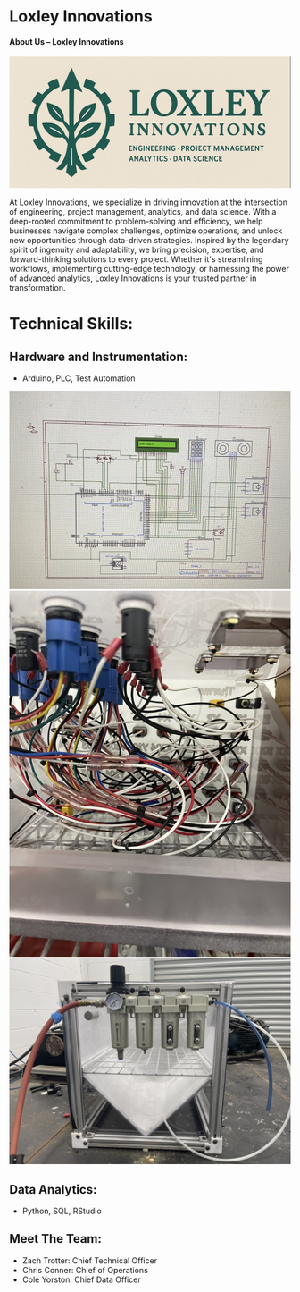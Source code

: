 # Loxley Innovations

#### **About Us – Loxley Innovations**  

![Loxley Header](/assets/img/loxley_slim.JPG)

At Loxley Innovations, we specialize in driving innovation at the intersection of engineering, project management, analytics, and data science. With a deep-rooted commitment to problem-solving and efficiency, we help businesses navigate complex challenges, optimize operations, and unlock new opportunities through data-driven strategies. Inspired by the legendary spirit of ingenuity and adaptability, we bring precision, expertise, and forward-thinking solutions to every project. Whether it's streamlining workflows, implementing cutting-edge technology, or harnessing the power of advanced analytics, Loxley Innovations is your trusted partner in transformation.

# Technical Skills:
## Hardware and Instrumentation: 
 - Arduino, PLC, Test Automation

![Sample 1](/assets/img/_1.jpg)
![Sample 2](/assets/img/_2.jpg)
![Sample 3](/assets/img/_3.jpg)
   
## Data Analytics: 
 - Python, SQL, RStudio


## Meet The Team:

 - Zach Trotter: Chief Technical Officer
 - Chris Conner: Chief of Operations
 - Cole Yorston: Chief Data Officer

